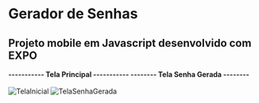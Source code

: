 # Gerador de Senhas
## Projeto mobile em Javascript desenvolvido com EXPO 
 
 **----------- Tela Principal ----------- -------- Tela Senha Gerada --------** <br />  
 ![TelaInicial](https://user-images.githubusercontent.com/53264087/115085924-b798b280-9ee1-11eb-92e0-aece5061e2cb.png)  ![TelaSenhaGerada](https://user-images.githubusercontent.com/53264087/115086795-570a7500-9ee3-11eb-8a7f-10eb71208493.png)



